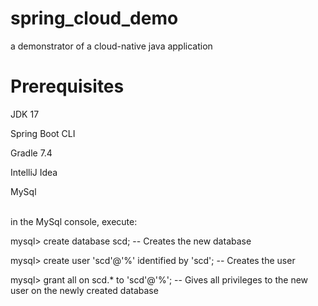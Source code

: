 # spring_cloud_demo
a demonstrator of a cloud-native java application

# Prerequisites
JDK 17

Spring Boot CLI

Gradle 7.4

IntelliJ Idea

MySql

<br>
in the MySql console, execute:

mysql> create database scd; -- Creates the new database

mysql> create user 'scd'@'%' identified by 'scd'; -- Creates the user

mysql> grant all on scd.* to 'scd'@'%'; -- Gives all privileges to the new user on the newly created database

